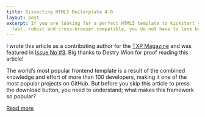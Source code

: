 ```yaml
---
title: Dissecting HTML5 Boilerplate 4.0
layout: post
excerpt: If you are looking for a perfect HTML5 template to kickstart your new project that should be
  fast, robust and cross-browser compatible, you do not have to look beyond the HTML5 Boilerplate.
---
```


I wrote this article as a contributing author for the [TXP Magazine](http://txpmag.com/) and was featured in [Issue No #3](http://txpmag.com/issues/3). Big thanks to Destry Wion for proof reading this article!

The world’s most popular frontend template is a result of the combined knowledge and effort of more than 100 developers, making it one of the most popular projects on GitHub. But before you skip this article to press the download button, you need to understand; what makes this framework so popular?

[Read more](http://txpmag.com/meaningful-labour/dissecting-html5-boilerplate-40)